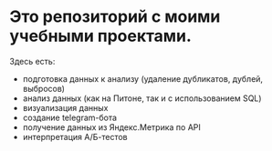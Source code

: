 # Это репозиторий с моими учебными проектами.
Здесь есть:
- подготовка данных к анализу (удаление дубликатов, дублей, выбросов)
- анализ данных (как на Питоне, так и с использованием SQL)
- визуализация данных
- создание telegram-бота
- получение данных из Яндекс.Метрика по API
- интерпретация А/Б-тестов
